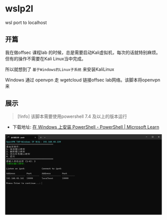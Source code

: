 # wslp2l
wsl port to localhost

## 开篇

我在做offsec 课程lab 的时候，总是需要启动Kali虚拟机，每次的话就特别麻烦。但有的操作不需要在Kali Linux当中完成。

所以就想到了 `基于Windows的Linux子系统` 来安装KaliLinux

Windows 通过 openvpn 走 wgetcloud 链接offsec lab网络。该脚本将openvpn来 


## 展示
>[!info]
>该脚本需要使用powershell 7.4 及以上的版本运行

- 下载地址: [在 Windows 上安装 PowerShell - PowerShell | Microsoft Learn](https://learn.microsoft.com/zh-cn/powershell/scripting/install/installing-powershell-on-windows?view=powershell-7.4)


![image.png](image.png)
